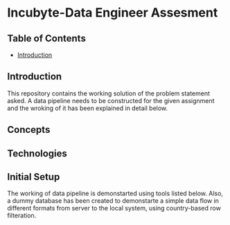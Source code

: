 # Incubyte-Data Engineer Assesment

## Table of Contents
* [Introduction](#introduction)




## Introduction
This repository contains the working solution of the problem statement asked. A data pipeline needs to be constructed for the given assignment and the wroking of it has been explained in detail below.

## Concepts

## Technologies

## Initial Setup




The working of data pipeline is demonstarted using tools listed below. Also, a dummy database has been created to demonstarte a simple data flow in different formats from server to the local system, using country-based row filteration.

